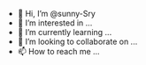 - 👋 Hi, I’m @sunny-Sry
- 👀 I’m interested in ...
- 🌱 I’m currently learning ...
- 💞️ I’m looking to collaborate on ...
- 📫 How to reach me ...

<!---
sunny-Sry/sunny-Sry is a ✨ special ✨ repository because its `README.md` (this file) appears on your GitHub profile.
You can click the Preview link to take a look at your changes.
--->

